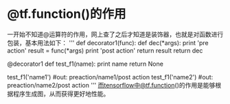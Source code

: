 # @tf.function()的作用

一开始不知道@运算符的作用，网上查了之后才知道是装饰器，也就是对函数进行包装，基本用法如下：
'''
def decorator1(func):
    def dec(*args):
        print 'pre action'
        result = func(*args)
        print 'post action'
        return result
    return dec
 
@decorator1
def test_f1(name):
    print name
    return None
 
test_f1('name1') #out: preaction/name1/post action
test_f1('name2') #out: preaction/name2/post action
'''
而tensorflow中@tf.function()的作用是能够根据程序生成图，从而获得更好地性能。
